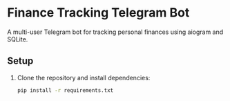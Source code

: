 # Finance Tracking Telegram Bot

A multi-user Telegram bot for tracking personal finances using aiogram and SQLite.

## Setup

1. Clone the repository and install dependencies:
   ```bash
   pip install -r requirements.txt
